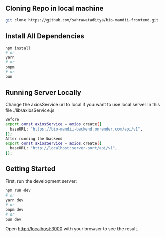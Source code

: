 ## Cloning Repo in local machine

```bash
git clone https://github.com/sahrawataditya/bio-mandii-frontend.git
```

## Install All Dependencies

```bash
npm install
# or
yarn
# or
pnpm
# or
bun
```

## Running Server Locally
Change the axiosService url to local if you want to use local server
In this file ./lib/axiosService.js
```bash
Before
export const axiosService = axios.create({
  baseURL: "https://bio-mandii-backend.onrender.com/api/v1",
});
After running the backend
export const axiosService = axios.create({
  baseURL: "http://localhost:server-port/api/v1",
});
```

## Getting Started

First, run the development server:

```bash
npm run dev
# or
yarn dev
# or
pnpm dev
# or
bun dev
```

Open [http://localhost:3000](http://localhost:3000) with your browser to see the result.
